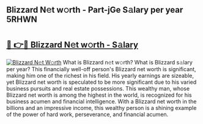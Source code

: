 ## Blizzard N𝚎t w𝚘rth - Part-jGe S𝚊lary per year 5RHWN

# <h2><a href="http://gc4mtx.nevu.top/?p=Blizzard">🔗 👉🔴 Blizzard N𝚎t w𝚘rth - S𝚊lary</a></h2>

[![Blizzard N𝚎t W𝚘rth](https://i.imgur.com/Oavwk0R.jpeg)](http://gc4mtx.nevu.top/?p=Blizzard)
What is Blizzard n𝚎t w𝚘rth? What is Blizzard s𝚊lary per year?
This financially well-off person's Blizzard net worth is significant, making him one of the richest in his field. His yearly earnings are sizeable, yet Blizzard net worth is speculated to be more significant due to his varied business pursuits and real estate possessions. This wealthy man, whose Blizzard net worth is among the highest in the world, is recognized for his business acumen and financial intelligence. With a Blizzard net worth in the billions and an impressive income, this wealthy person is a shining example of the power of hard work, perseverance, and financial acumen.
